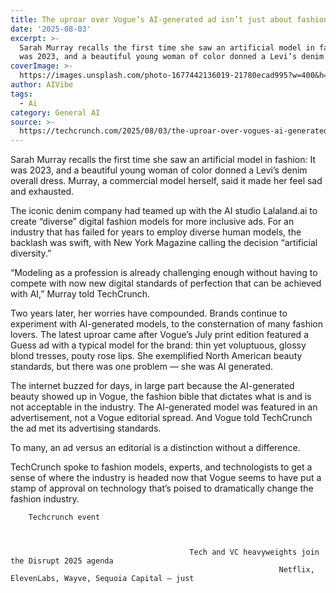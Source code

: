 ```yaml
---
title: The uproar over Vogue’s AI-generated ad isn’t just about fashion
date: '2025-08-03'
excerpt: >-
  Sarah Murray recalls the first time she saw an artificial model in fashion: It
  was 2023, and a beautiful young woman of color donned a Levi’s denim ov...
coverImage: >-
  https://images.unsplash.com/photo-1677442136019-21780ecad995?w=400&h=200&fit=crop&auto=format
author: AIVibe
tags:
  - Ai
category: General AI
source: >-
  https://techcrunch.com/2025/08/03/the-uproar-over-vogues-ai-generated-ad-isnt-just-about-fashion/
---
```

Sarah Murray recalls the first time she saw an artificial model in fashion: It was 2023, and a beautiful young woman of color donned a Levi’s denim overall dress. Murray, a commercial model herself, said it made her feel sad and exhausted. 

The iconic denim company had teamed up with the AI studio Lalaland.ai to create “diverse” digital fashion models for more inclusive ads. For an industry that has failed for years to employ diverse human models, the backlash was swift, with New York Magazine calling the decision “artificial diversity.” 


	
	




	
	



“Modeling as a profession is already challenging enough without having to compete with now new digital standards of perfection that can be achieved with AI,” Murray told TechCrunch.

Two years later, her worries have compounded. Brands continue to experiment with AI-generated models, to the consternation of many fashion lovers. The latest uproar came after Vogue’s July print edition featured a Guess ad with a typical model for the brand: thin yet voluptuous, glossy blond tresses, pouty rose lips. She exemplified North American beauty standards, but there was one problem — she was AI generated. 


	
	




	
	



The internet buzzed for days, in large part because the AI-generated beauty showed up in Vogue, the fashion bible that dictates what is and is not acceptable in the industry. The AI-generated model was featured in an advertisement, not a Vogue editorial spread. And Vogue told TechCrunch the ad met its advertising standards.   

To many, an ad versus an editorial is a distinction without a difference. 

TechCrunch spoke to fashion models, experts, and technologists to get a sense of where the industry is headed now that Vogue seems to have put a stamp of approval on technology that’s poised to dramatically change the fashion industry. 

	
		
					
		Techcrunch event
		
			
				
											Tech and VC heavyweights join the Disrupt 2025 agenda
																Netflix, ElevenLabs, Wayve, Sequoia Capital — just 
